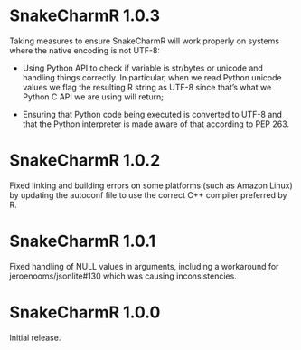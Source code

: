 
<!-- NEWS.md is generated from NEWS.Rmd. Please edit that file -->
SnakeCharmR 1.0.3
=================

Taking measures to ensure SnakeCharmR will work properly on systems where the native encoding is not UTF-8:

-   Using Python API to check if variable is str/bytes or unicode and handling things correctly. In particular, when we read Python unicode values we flag the resulting R string as UTF-8 since that’s what we Python C API we are using will return;

-   Ensuring that Python code being executed is converted to UTF-8 and that the Python interpreter is made aware of that according to PEP 263.

SnakeCharmR 1.0.2
=================

Fixed linking and building errors on some platforms (such as Amazon Linux) by updating the autoconf file to use the correct C++ compiler preferred by R.

SnakeCharmR 1.0.1
=================

Fixed handling of NULL values in arguments, including a workaround for jeroenooms/jsonlite\#130 which was causing inconsistencies.

SnakeCharmR 1.0.0
=================

Initial release.
